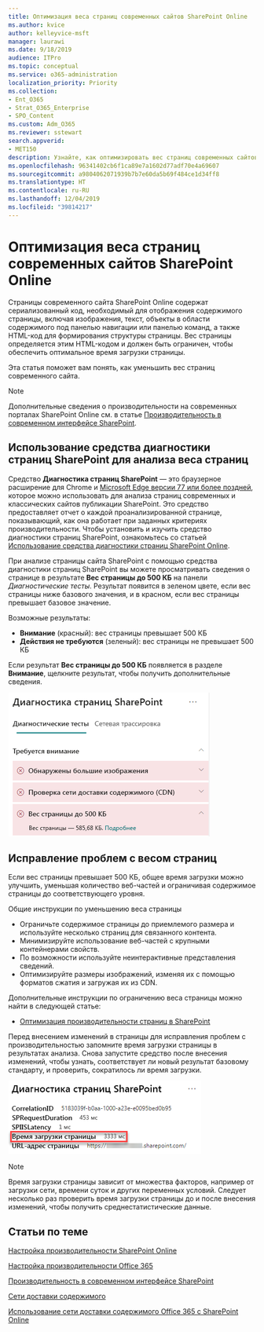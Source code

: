 ```yaml
---
title: Оптимизация веса страниц современных сайтов SharePoint Online
ms.author: kvice
author: kelleyvice-msft
manager: laurawi
ms.date: 9/18/2019
audience: ITPro
ms.topic: conceptual
ms.service: o365-administration
localization_priority: Priority
ms.collection:
- Ent_O365
- Strat_O365_Enterprise
- SPO_Content
ms.custom: Adm_O365
ms.reviewer: sstewart
search.appverid:
- MET150
description: Узнайте, как оптимизировать вес страниц современных сайтов SharePoint Online.
ms.openlocfilehash: 96341402cb6f1ca89e7a1602d77adf70e4a69607
ms.sourcegitcommit: a9804062071939b7b7e60da5b69f484ce1d34ff8
ms.translationtype: HT
ms.contentlocale: ru-RU
ms.lasthandoff: 12/04/2019
ms.locfileid: "39814217"
---
```

# <a name="optimize-page-weight-in-sharepoint-online-modern-site-pages"></a>Оптимизация веса страниц современных сайтов SharePoint Online

Страницы современного сайта SharePoint Online содержат сериализованный код, необходимый для отображения содержимого страницы, включая изображения, текст, объекты в области содержимого под панелью навигации или панелью команд, а также HTML-код для формирования структуры страницы. Вес страницы определяется этим HTML-кодом и должен быть ограничен, чтобы обеспечить оптимальное время загрузки страницы.

Эта статья поможет вам понять, как уменьшить вес страниц современного сайта.

>[!NOTE]
>Дополнительные сведения о производительности на современных порталах SharePoint Online см. в статье [Производительность в современном интерфейсе SharePoint](https://docs.microsoft.com/sharepoint/modern-experience-performance).

## <a name="use-the-page-diagnostics-for-sharepoint-tool-to-analyze-page-weight"></a>Использование средства диагностики страниц SharePoint для анализа веса страниц

Средство **Диагностика страниц SharePoint** — это браузерное расширение для Chrome и [Microsoft Edge версии 77 или более поздней](https://www.microsoftedgeinsider.com/download?form=MI13E8&OCID=MI13E8), которое можно использовать для анализа страниц современных и классических сайтов публикации SharePoint. Это средство предоставляет отчет о каждой проанализированной странице, показывающий, как она работает при заданных критериях производительности. Чтобы установить и изучить средство диагностики страниц SharePoint, ознакомьтесь со статьей [Использование средства диагностики страниц SharePoint Online](page-diagnostics-for-spo.md).

При анализе страницы сайта SharePoint с помощью средства диагностики страниц SharePoint вы можете просматривать сведения о странице в результате **Вес страницы до 500 КБ** на панели _Диагностические тесты_. Результат появится в зеленом цвете, если вес страницы ниже базового значения, и в красном, если вес страницы превышает базовое значение.

Возможные результаты:

- **Внимание** (красный): вес страницы превышает 500 КБ
- **Действия не требуются** (зеленый): вес страницы не превышает 500 КБ

Если результат **Вес страницы до 500 КБ** появляется в разделе **Внимание**, щелкните результат, чтобы получить дополнительные сведения.  

![Результаты "Запросы к SharePoint"](media/modern-portal-optimization/pagediag-page-weight.png)

## <a name="remediate-page-weight-issues"></a>Исправление проблем с весом страниц

Если вес страницы превышает 500 КБ, общее время загрузки можно улучшить, уменьшая количество веб-частей и ограничивая содержимое страницы до соответствующего уровня. 

Общие инструкции по уменьшению веса страницы

- Ограничьте содержимое страницы до приемлемого размера и используйте несколько страниц для связанного контента.
- Минимизируйте использование веб-частей с крупными контейнерами свойств.
- По возможности используйте неинтерактивные представления сведений.
- Оптимизируйте размеры изображений, изменяя их с помощью форматов сжатия и загружая их из CDN.

Дополнительные инструкции по ограничению веса страницы можно найти в следующей статье:

- [Оптимизация производительности страниц в SharePoint](https://docs.microsoft.com/sharepoint/dev/general-development/optimize-page-performance-in-sharepoint)

Перед внесением изменений в страницы для исправления проблем с производительностью запомните время загрузки страницы в результатах анализа. Снова запустите средство после внесения изменений, чтобы узнать, соответствует ли новый результат базовому стандарту, и проверить, сократилось ли время загрузки.

![Анализ времени загрузки страницы](media/modern-portal-optimization/pagediag-page-load-time.png)

>[!NOTE]
>Время загрузки страницы зависит от множества факторов, например от загрузки сети, времени суток и других переменных условий. Следует несколько раз проверить время загрузки страницы до и после внесения изменений, чтобы получить среднестатистические данные.

## <a name="related-topics"></a>Статьи по теме

[Настройка производительности SharePoint Online](tune-sharepoint-online-performance.md)

[Настройка производительности Office 365](tune-office-365-performance.md)

[Производительность в современном интерфейсе SharePoint](https://docs.microsoft.com/sharepoint/modern-experience-performance)

[Сети доставки содержимого](content-delivery-networks.md)

[Использование сети доставки содержимого Office 365 с SharePoint Online](use-office-365-cdn-with-spo.md)
